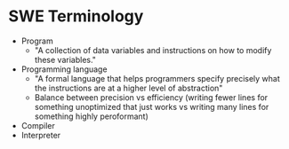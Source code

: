 # SWE Terminology

- Program  
    - "A collection of data variables and instructions on how to modify these variables."
- Programming language
    - "A formal language that helps programmers specify precisely what the instructions are at a higher level of abstraction"
    - Balance between precision vs efficiency (writing fewer lines for something unoptimized that just works vs writing many lines for something highly peroformant)
- Compiler 
- Interpreter
 